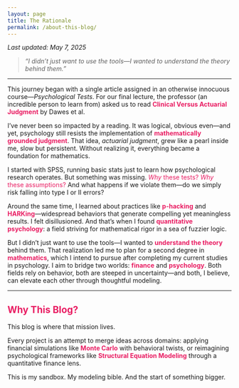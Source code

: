 ```yaml
---
layout: page
title: The Rationale
permalink: /about-this-blog/
---
```


*Last updated: May 7, 2025*

> *“I didn’t just want to use the tools—I wanted to understand the theory behind them.”*

---

This journey began with a single article assigned in an otherwise innocuous course—<em>Psychological Tests</em>. For our final lecture, the professor (an incredible person to learn from) asked us to read <strong style="color:#e91e63;">Clinical Versus Actuarial Judgment</strong> by Dawes et al.

I’ve never been so impacted by a reading. It was logical, obvious even—and yet, psychology still resists the implementation of <strong style="color:#e91e63;">mathematically grounded judgment</strong>. That idea, <em>actuarial judgment</em>, grew like a pearl inside me, slow but persistent. Without realizing it, everything became a foundation for mathematics.

I started with SPSS, running basic stats just to learn how psychological research operates. But something was missing. <span style="color:#e91e63;"><em>Why</em> these tests? <em>Why</em> these assumptions?</span> And what happens if we violate them—do we simply risk falling into type I or II errors?

Around the same time, I learned about practices like <strong style="color:#e91e63;">p-hacking</strong> and <strong style="color:#e91e63;">HARKing</strong>—widespread behaviors that generate compelling yet meaningless results. I felt disillusioned. And that’s when I found <strong style="color:#e91e63;">quantitative psychology</strong>: a field striving for mathematical rigor in a sea of fuzzier logic.

But I didn’t just want to use the tools—I wanted to <strong style="color:#e91e63;">understand the theory</strong> behind them. That realization led me to plan for a second degree in <strong style="color:#e91e63;">mathematics</strong>, which I intend to pursue after completing my current studies in psychology. I aim to bridge two worlds: <strong style="color:#e91e63;">finance</strong> and <strong style="color:#e91e63;">psychology</strong>. Both fields rely on behavior, both are steeped in uncertainty—and both, I believe, can elevate each other through thoughtful modeling.

---

## <span style="color:#e91e63;">Why This Blog?</span>

This blog is where that mission lives.

Every project is an attempt to merge ideas across domains: applying financial simulations like <strong style="color:#e91e63;">Monte Carlo</strong> with behavioral twists, or reimagining psychological frameworks like <strong style="color:#e91e63;">Structural Equation Modeling</strong> through a quantitative finance lens.

This is my sandbox. My modeling bible. And the start of something bigger.
